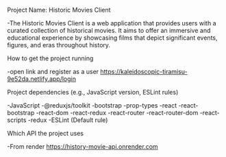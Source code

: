 
Project Name: Historic Movies Client

-The Historic Movies Client is a web application that provides users with a curated collection of historical movies. It aims to offer an immersive and educational experience by showcasing films that depict significant events, figures, and eras throughout history.

How to get the project running

-open link and register as a user
https://kaleidoscopic-tiramisu-9e52da.netlify.app/login


Project dependencies (e.g., JavaScript version, ESLint rules)

  -JavaScript 
  -@reduxjs/toolkit
  -bootstrap
  -prop-types
  -react
  -react-bootstrap
  -react-dom
  -react-redux
  -react-router
  -react-router-dom
  -react-scripts
  -redux
  -ESLint (Default rule)


Which API the project uses

-From render
https://history-movie-api.onrender.com
